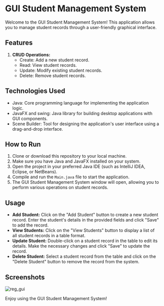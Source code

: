 # GUI Student Management System

Welcome to the GUI Student Management System! This application allows you to manage student records through a user-friendly graphical interface.

## Features
1. **CRUD Operations:**
   - Create: Add a new student record.
   - Read: View student records.
   - Update: Modify existing student records.
   - Delete: Remove student records.

## Technologies Used
- Java: Core programming language for implementing the application logic.
- JavaFX and swing: Java library for building desktop applications with GUI components.
- Scene Builder: Tool for designing the application's user interface using a drag-and-drop interface.

## How to Run
1. Clone or download this repository to your local machine.
2. Make sure you have Java and JavaFX installed on your system.
3. Open the project in your preferred Java IDE (such as IntelliJ IDEA, Eclipse, or NetBeans).
4. Compile and run the `Main.java` file to start the application.
5. The GUI Student Management System window will open, allowing you to perform various operations on student records.

## Usage
- **Add Student:** Click on the "Add Student" button to create a new student record. Enter the student's details in the provided fields and click "Save" to add the record.
- **View Students:** Click on the "View Students" button to display a list of all student records in a table format.
- **Update Student:** Double-click on a student record in the table to edit its details. Make the necessary changes and click "Save" to update the record.
- **Delete Student:** Select a student record from the table and click on the "Delete Student" button to remove the record from the system.

## Screenshots
![reg_gui](https://github.com/alecbideri/Simple-GUI-student-registration-system/assets/101627722/6e15f4fe-5736-45e8-812e-d7ca07a8a57e)



Enjoy using the GUI Student Management System!
